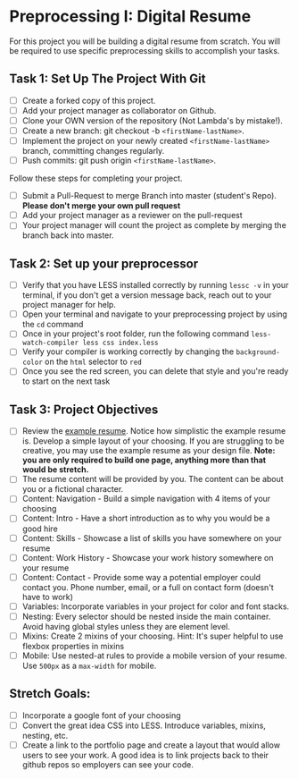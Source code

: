 # Preprocessing I: Digital Resume

For this project you will be building a digital resume from scratch. You will be required to use specific preprocessing skills to accomplish your tasks.

## Task 1: Set Up The Project With Git

-   [ ] Create a forked copy of this project.
-   [ ] Add your project manager as collaborator on Github.
-   [ ] Clone your OWN version of the repository (Not Lambda's by mistake!).
-   [ ] Create a new branch: git checkout -b `<firstName-lastName>`.
-   [ ] Implement the project on your newly created `<firstName-lastName>` branch, committing changes regularly.
-   [ ] Push commits: git push origin `<firstName-lastName>`.

Follow these steps for completing your project.

-   [ ] Submit a Pull-Request to merge <firstName-lastName> Branch into master (student's Repo). **Please don't merge your own pull request**
-   [ ] Add your project manager as a reviewer on the pull-request
-   [ ] Your project manager will count the project as complete by merging the branch back into master.

## Task 2: Set up your preprocessor

-   [ ] Verify that you have LESS installed correctly by running `lessc -v` in your terminal, if you don't get a version message back, reach out to your project manager for help.
-   [ ] Open your terminal and navigate to your preprocessing project by using the `cd` command
-   [ ] Once in your project's root folder, run the following command `less-watch-compiler less css index.less`
-   [ ] Verify your compiler is working correctly by changing the `background-color` on the `html` selector to `red`
-   [ ] Once you see the red screen, you can delete that style and you're ready to start on the next task

## Task 3: Project Objectives

-   [ ] Review the [example resume](resume-example.png). Notice how simplistic the example resume is. Develop a simple layout of your choosing. If you are struggling to be creative, you may use the example resume as your design file.
        **Note: you are only required to build one page, anything more than that would be stretch.**
-   [ ] The resume content will be provided by you. The content can be about you or a fictional character.
-   [ ] Content: Navigation - Build a simple navigation with 4 items of your choosing
-   [ ] Content: Intro - Have a short introduction as to why you would be a good hire
-   [ ] Content: Skills - Showcase a list of skills you have somewhere on your resume
-   [ ] Content: Work History - Showcase your work history somewhere on your resume
-   [ ] Content: Contact - Provide some way a potential employer could contact you. Phone number, email, or a full on contact form (doesn't have to work)
-   [ ] Variables: Incorporate variables in your project for color and font stacks.
-   [ ] Nesting: Every selector should be nested inside the main container. Avoid having global styles unless they are element level.
-   [ ] Mixins: Create 2 mixins of your choosing. Hint: It's super helpful to use flexbox properties in mixins
-   [ ] Mobile: Use nested-at rules to provide a mobile version of your resume. Use `500px` as a `max-width` for mobile.

## Stretch Goals:

-   [ ] Incorporate a google font of your choosing
-   [ ] Convert the great idea CSS into LESS. Introduce variables, mixins, nesting, etc.
-   [ ] Create a link to the portfolio page and create a layout that would allow users to see your work. A good idea is to link projects back to their github repos so employers can see your code.
